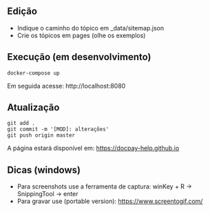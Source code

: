 
## Edição

- Indique o caminho do tópico em _data/sitemap.json
- Crie os tópicos em pages (olhe os exemplos)

## Execução (em desenvolvimento)

```
docker-compose up
```

Em seguida acesse: http://localhost:8080

## Atualização

```
git add .
git commit -m '[MOD]: alterações'
git push origin master
```

A página estará disponível em: https://docpay-help.github.io

## Dicas (windows)

- Para screenshots use a ferramenta de captura: winKey + R -> SnippingTool -> enter
- Para gravar use (portable version): https://www.screentogif.com/
